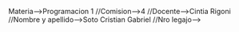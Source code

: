 Materia-->Programacion 1
//Comision-->4
//Docente-->Cintia Rigoni
//Nombre y apellido-->Soto Cristian Gabriel
//Nro legajo--> 
